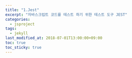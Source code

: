```yaml
---
title: "1.Jest"
excerpt: "자바스크립트 코드를 테스트 하기 위한 테스트 도구 JEST"
categories:
  - jsproject
tags:
  - jekyll
last_modified_at: 2018-07-01T13:00:00+09:00
toc: true
toc_sticky: true
---
```

